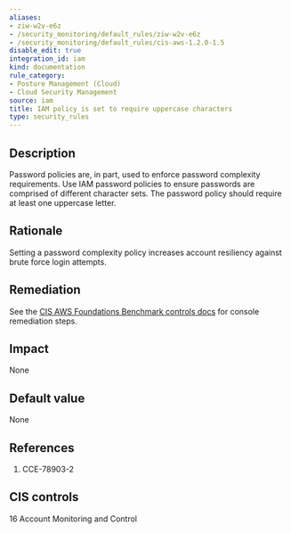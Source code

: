 ```yaml
---
aliases:
- ziw-w2v-e6z
- /security_monitoring/default_rules/ziw-w2v-e6z
- /security_monitoring/default_rules/cis-aws-1.2.0-1.5
disable_edit: true
integration_id: iam
kind: documentation
rule_category:
- Posture Management (Cloud)
- Cloud Security Management
source: iam
title: IAM policy is set to require uppercase characters
type: security_rules
---
```


## Description

Password policies are, in part, used to enforce password complexity requirements. Use IAM password policies to ensure passwords are comprised of different character sets. The password policy should require at least one uppercase letter.

## Rationale

Setting a password complexity policy increases account resiliency against brute force login attempts.

## Remediation

See the [CIS AWS Foundations Benchmark controls docs][1] for console remediation steps.

## Impact

None

## Default value

None

## References

1. CCE-78903-2

## CIS controls

16 Account Monitoring and Control

[1]: https://docs.aws.amazon.com/securityhub/latest/userguide/securityhub-cis-controls.html#securityhub-cis-controls-1.5
